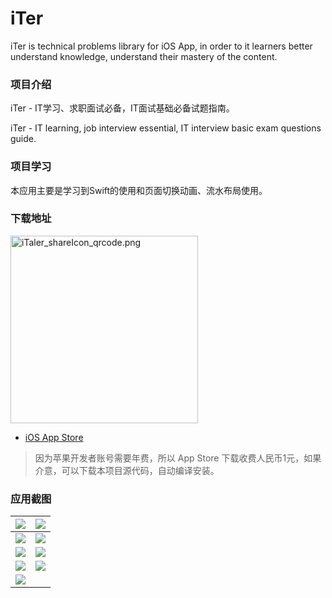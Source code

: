 # iTer
iTer is technical problems library for iOS App, in order to it learners better understand knowledge, understand their mastery of the content.

### 项目介绍
iTer - IT学习、求职面试必备，IT面试基础必备试题指南。

iTer - IT learning, job interview essential, IT interview basic exam questions guide.

### 项目学习
本应用主要是学习到Swift的使用和页面切换动画、流水布局使用。

### 下载地址

<img src="screenshot/iTaler_shareIcon_qrcode.png" width="300" height:auto alt="iTaler_shareIcon_qrcode.png"/>

- [iOS App Store](https://itunes.apple.com/cn/app/iter-it学习-求职面试必备/id1224934068?l=zh&ls=1&mt=8)

> 因为苹果开发者账号需要年费，所以 App Store 下载收费人民币1元，如果介意，可以下载本项目源代码，自动编译安装。


### 应用截图

| ![](screenshot/01.png) | ![](screenshot/02.png) |
| ----- | ----- |
| ![](screenshot/03.png) | ![](screenshot/04.png) |
| ![](screenshot/05.png) | ![](screenshot/06.png) |
| ![](screenshot/07.png) | ![](screenshot/09.png) |
| ![](screenshot/09.png) |  |

